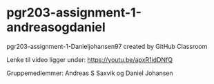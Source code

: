 # pgr203-assignment-1-andreasogdaniel
pgr203-assignment-1-Danieljohansen97 created by GitHub Classroom


Lenke til video ligger under:
https://youtu.be/apxR1idDNfQ

Gruppemedlemmer: Andreas S Saxvik og Daniel Johansen